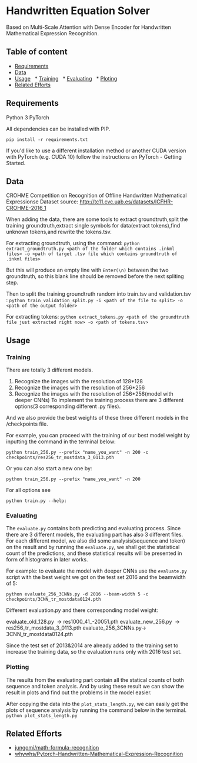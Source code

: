 # Handwritten Equation Solver

Based on Multi-Scale Attention with Dense Encoder for Handwritten Mathematical Expression Recognition.

## Table of content
- [Requirements](#requirements)
- [Data](#data)
- [Usage](#usage)
  * [Training](#training)
  * [Evaluating](#evaluating)
  * [Ploting](#ploting)
- [Related Efforts](#related-efforts)
## Requirements

Python 3
PyTorch

All dependencies can be installed with PIP.

`pip install -r requirements.txt`

If you'd like to use a different installation method or another CUDA version with PyTorch (e.g. CUDA 10) follow the instructions on PyTorch - Getting Started.

## Data

CROHME Competition on Recognition of Offline Handwritten Mathematical Expressionse 
Dataset source: http://tc11.cvc.uab.es/datasets/ICFHR-CROHME-2016_1

When adding the data, there are some tools to extract groundtruth,split the training groundtruth,extract single symbols for data(extract tokens),find unknown tokens,and rewrite the tokens.tsv.

For extracting groundtruth, using the command:
`python extract_groundtruth.py <path of the folder which contains .inkml files> -o <path of target .tsv file which contains groundtruth of .inkml files>`

But this will produce an empty line with `Enter(\n)` between the two groundtruth, so this blank line should be removed before the next spliting step.

Then to split the training groundtruth random into train.tsv and validation.tsv :
`python train_validation_split.py -i <path of the file to split> -o <path of the output folder>`

For extracting tokens:
`python extract_tokens.py <path of the groundtruth file just extracted right now> -o <path of tokens.tsv>`







## Usage
### Training
There are totally 3 different models. 
1. Recognize the images with the resolution of 128*128
2. Recognize the images with the resolution of 256*256
3. Recognize the images with the resolution of 256*256(model with deeper CNNs) 
To implement the training process there are 3 different options(3 corresponding different .py files).

And we also provide the best weights of these three different models in the /checkpoints file.

For example, you can proceed with the training of our best model weight by inputting the command in the terminal below:

`python train_256.py --prefix "name_you_want" -n 200 -c checkpoints/res256_tr_mostdata_3_0113.pth`

Or you can also start a new one by:

`python train_256.py --prefix "name_you_want" -n 200`

For all options see 

`python train.py --help:`

### Evaluating
The `evaluate.py` contains both predicting and evaluating process. Since there are 3 different models, the evaluating part has also 3 different files. For each different model, we also did some analysis(sequence and token) on the result and by running the `evaluate.py`, we shall get the statistical count of the predictions, and these statistical results will be presented in form of histograms in later works.

For example: to evaluate the model with deeper CNNs use the `evaluate.py` script with the best weight we got on the test set 2016 and the beamwidth of 5:

`python evaluate_256_3CNNs.py -d 2016 --beam-width 5 -c checkpoints/3CNN_tr_mostdata0124.pth`

Different evaluation.py and there corresponding model weight:

evaluate_old_128.py  -> res1000_41_-20051.pth
evaluate_new_256.py  -> res256_tr_mostdata_3_0113.pth
evaluate_256_3CNNs.py-> 3CNN_tr_mostdata0124.pth

Since the test set of 2013&2014 are already added to the training set to increase the training data, so the evaluation runs only with 2016 test set.

### Plotting
The results from the evaluating part contain all the statical counts of both sequence and token analysis. And by using these result we can show the result in plots and find out the problems in the model easier.

After copying the data into the `plot_stats_length.py`, we can easily get the plots of sequence analysis by running the command below in the terminal.
`python plot_stats_length.py`

## Related Efforts
* [jungomi/math-formula-recognition](https://github.com/jungomi/math-formula-recognition)
* [whywhs/Pytorch-Handwritten-Mathematical-Expression-Recognition](https://github.com/whywhs/Pytorch-Handwritten-Mathematical-Expression-Recognition)
